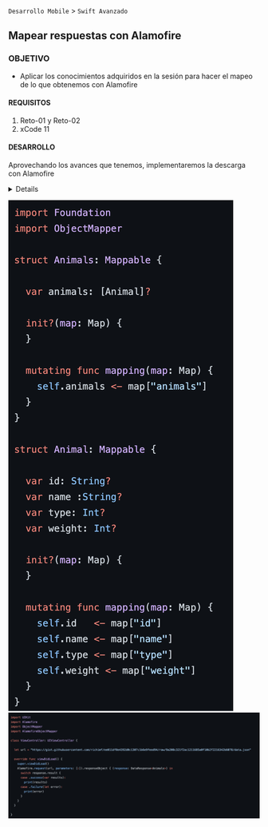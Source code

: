 
`Desarrollo Mobile` > `Swift Avanzado` 

	
## Mapear respuestas con Alamofire 

### OBJETIVO 

- Aplicar los conocimientos adquiridos en la sesión para hacer el mapeo de lo que obtenemos con Alamofire

#### REQUISITOS 

1. Reto-01 y Reto-02
2. xCode 11

#### DESARROLLO

Aprovechando los avances que tenemos, implementaremos la descarga con Alamofire


<details>
	Solucion
	
	Implementaremos los DTOs o Modelos a objetos que pueda interpretar correctamente Alamofire, una vez efectuado lo podremos  usar en nuestro proyecto
	
	
	
</details> 


![](S6-R3a.png) 
![](S6-R3b.png) 
